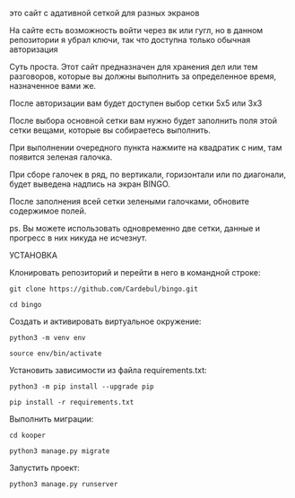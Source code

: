 это сайт с адативной сеткой для разных экранов

На сайте есть возможность войти через вк или гугл, но в данном репозитории я убрал ключи, так что доступна только обычная авторизация

Суть проста. Этот сайт предназначен для хранения дел или тем разговоров, которые вы должны выполнить за определенное время, назначенное вами же.

После авторизации вам будет доступен выбор сетки 5х5 или 3х3

После выбора основной сетки вам нужно будет заполнить поля этой сетки вещами, которые вы собираетесь выполнить.

При выполнении очередного пункта нажмите на квадратик с ним, там появится зеленая галочка.

При сборе галочек в ряд, по вертикали, горизонтали или по диагонали, будет выведена надпись на экран BINGO.

После заполнения всей сетки зелеными галочками, обновите содержимое полей.

ps. Вы можете использовать одновременно две сетки, данные и прогресс в них никуда не исчезнут.

УСТАНОВКА


Клонировать репозиторий и перейти в него в командной строке:

```
git clone https://github.com/Cardebul/bingo.git
```

```
cd bingo
```

Cоздать и активировать виртуальное окружение:

```
python3 -m venv env
```

```
source env/bin/activate
```

Установить зависимости из файла requirements.txt:

```
python3 -m pip install --upgrade pip
```

```
pip install -r requirements.txt
```

Выполнить миграции:

```
cd kooper
```



```
python3 manage.py migrate
```

Запустить проект:

```
python3 manage.py runserver
```

